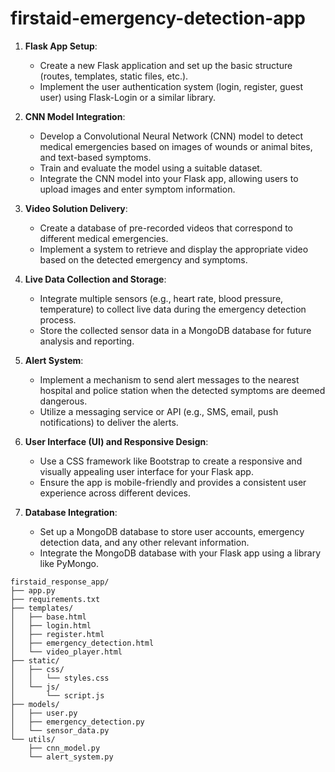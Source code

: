 # firstaid-emergency-detection-app

1. **Flask App Setup**:
   - Create a new Flask application and set up the basic structure (routes, templates, static files, etc.).
   - Implement the user authentication system (login, register, guest user) using Flask-Login or a similar library.

2. **CNN Model Integration**:
   - Develop a Convolutional Neural Network (CNN) model to detect medical emergencies based on images of wounds or animal bites, and text-based symptoms.
   - Train and evaluate the model using a suitable dataset.
   - Integrate the CNN model into your Flask app, allowing users to upload images and enter symptom information.

3. **Video Solution Delivery**:
   - Create a database of pre-recorded videos that correspond to different medical emergencies.
   - Implement a system to retrieve and display the appropriate video based on the detected emergency and symptoms.

4. **Live Data Collection and Storage**:
   - Integrate multiple sensors (e.g., heart rate, blood pressure, temperature) to collect live data during the emergency detection process.
   - Store the collected sensor data in a MongoDB database for future analysis and reporting.

5. **Alert System**:
   - Implement a mechanism to send alert messages to the nearest hospital and police station when the detected symptoms are deemed dangerous.
   - Utilize a messaging service or API (e.g., SMS, email, push notifications) to deliver the alerts.

6. **User Interface (UI) and Responsive Design**:
   - Use a CSS framework like Bootstrap to create a responsive and visually appealing user interface for your Flask app.
   - Ensure the app is mobile-friendly and provides a consistent user experience across different devices.

7. **Database Integration**:
   - Set up a MongoDB database to store user accounts, emergency detection data, and any other relevant information.
   - Integrate the MongoDB database with your Flask app using a library like PyMongo.



```
firstaid_response_app/
├── app.py
├── requirements.txt
├── templates/
│   ├── base.html
│   ├── login.html
│   ├── register.html
│   ├── emergency_detection.html
│   └── video_player.html
├── static/
│   ├── css/
│   │   └── styles.css
│   └── js/
│       └── script.js
├── models/
│   ├── user.py
│   ├── emergency_detection.py
│   └── sensor_data.py
└── utils/
    ├── cnn_model.py
    └── alert_system.py
```

